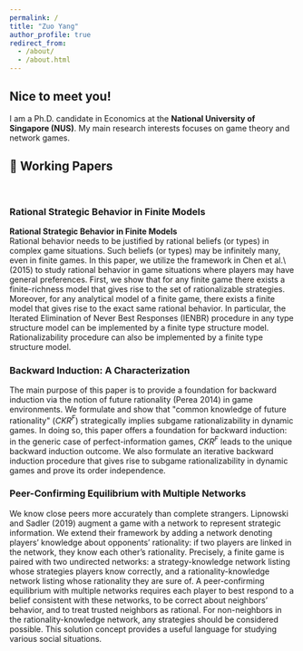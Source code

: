 ```yaml
---
permalink: /
title: "Zuo Yang"
author_profile: true
redirect_from: 
  - /about/
  - /about.html
---
```


Nice to meet you!
---

I am a Ph.D. candidate in Economics at the **National University of Singapore (NUS)**. My main research interests focuses on game theory and network games.

## 📑 Working Papers
<br>

### **Rational Strategic Behavior in Finite Models**

**Rational Strategic Behavior in Finite Models**  
Rational behavior needs to be justified by rational beliefs (or types) in complex game situations. Such beliefs (or types) may be infinitely many, even in finite games. In this paper, we utilize the framework in Chen et al.\ (2015) to study rational behavior in game situations where players may have general preferences. First, we show that for any finite game there exists a finite-richness model that gives rise to the set of rationalizable strategies. Moreover, for any analytical model of a finite game, there exists a finite model that gives rise to the exact same rational behavior. In particular, the Iterated Elimination of Never Best Responses (IENBR) procedure in any type structure model can be implemented by a finite type structure model. Rationalizability procedure can also be implemented by a finite type structure model.
<br>

### **Backward Induction: A Characterization**  
The main purpose of this paper is to provide a foundation for backward induction via the notion of future rationality (Perea 2014) in game environments. We formulate and show that "common knowledge of future rationality" ($CKR^{F}$) strategically implies subgame rationalizability in dynamic games. In doing so, this paper offers a foundation for backward induction: in the generic case of perfect-information games, $CKR^{F}$ leads to the unique backward induction outcome. We also formulate an iterative backward induction procedure that gives rise to subgame rationalizability in dynamic games and prove its order independence.
<br>

### **Peer-Confirming Equilibrium with Multiple Networks**  
We know close peers more accurately than complete strangers. Lipnowski and Sadler (2019) augment a game with a network to represent strategic information. We extend their framework by adding a network denoting  players’ knowledge about opponents’ rationality: if two players are linked in the network, they know each other’s rationality. Precisely, a finite game is paired with two undirected networks: a strategy-knowledge network listing whose strategies players know correctly, and a rationality-knowledge network listing whose rationality they are sure of.  A peer-confirming equilibrium with multiple networks requires each player to best respond to a belief consistent with these networks, to be correct about neighbors’ behavior, and to treat trusted neighbors as rational. For non-neighbors in the rationality-knowledge network, any strategies should be considered possible. This solution concept provides a useful language for studying various social situations.




